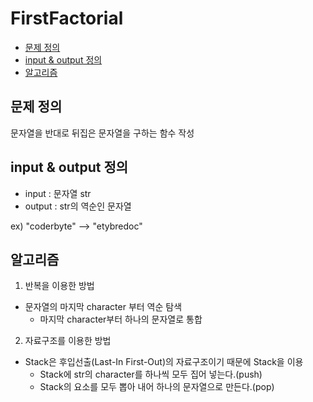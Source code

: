 FirstFactorial
===========================================

<!-- TOC -->

- [문제 정의](#문제-정의)
- [input & output 정의](#input--output-정의)
- [알고리즘](#알고리즘)

<!-- /TOC -->

## 문제 정의
문자열을 반대로 뒤집은 문자열을 구하는 함수 작성

## input & output 정의
- input : 문자열 str
- output : str의 역순인 문자열

ex) "coderbyte" --> "etybredoc"

## 알고리즘

1. 반복을 이용한 방법
- 문자열의 마지막 character 부터 역순 탐색
    - 마지막 character부터 하나의 문자열로 통합

2. 자료구조를 이용한 방법
- Stack은 후입선출(Last-In First-Out)의 자료구조이기 때문에 Stack을 이용
    - Stack에 str의 character를 하나씩 모두 집어 넣는다.(push)
    - Stack의 요소를 모두 뽑아 내어 하나의 문자열으로 만든다.(pop)